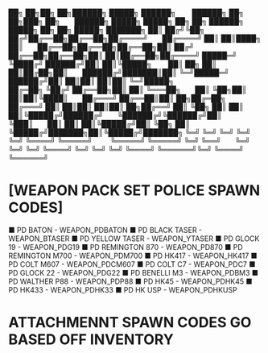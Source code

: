 
██╗  ██╗██╗   ██╗██████╗  █████╗  ██████╗   ██████╗ ██╗   ██╗███╗  ██╗  ██████╗  █████╗  █████╗ ██╗  ██╗  ██████╗  █████╗ ██╗     ██╗ █████╗ ███████╗
██║ ██╔╝╚██╗ ██╔╝██╔══██╗██╔══██╗██╔════╝  ██╔════╝ ██║   ██║████╗ ██║  ██╔══██╗██╔══██╗██╔══██╗██║ ██╔╝  ██╔══██╗██╔══██╗██║     ██║██╔══██╗██╔════╝
█████═╝  ╚████╔╝ ██████╔╝██║  ██║╚█████╗   ██║  ██╗ ██║   ██║██╔██╗██║  ██████╔╝███████║██║  ╚═╝█████═╝   ██████╔╝██║  ██║██║     ██║██║  ╚═╝█████╗  
██╔═██╗   ╚██╔╝  ██╔══██╗██║  ██║ ╚═══██╗  ██║  ╚██╗██║   ██║██║╚████║  ██╔═══╝ ██╔══██║██║  ██╗██╔═██╗   ██╔═══╝ ██║  ██║██║     ██║██║  ██╗██╔══╝
██║ ╚██╗   ██║   ██║  ██║╚█████╔╝██████╔╝  ╚██████╔╝╚██████╔╝██║ ╚███║  ██║     ██║  ██║╚█████╔╝██║ ╚██╗  ██║     ╚█████╔╝███████╗██║╚█████╔╝███████╗
╚═╝  ╚═╝   ╚═╝   ╚═╝  ╚═╝ ╚════╝ ╚═════╝    ╚═════╝  ╚═════╝ ╚═╝  ╚══╝  ╚═╝     ╚═╝  ╚═╝ ╚════╝ ╚═╝  ╚═╝  ╚═╝      ╚════╝ ╚══════╝╚═╝ ╚════╝ ╚══════╝

# [WEAPON PACK SET POLICE SPAWN CODES]

■ PD BATON                - WEAPON_PDBATON
■ PD BLACK TASER          - WEAPON_BTASER
■ PD YELLOW TASER         - WEAPON_YTASER
■ PD GLOCK 19             - WEAPON_PDG19
■ PD REMINGTON 870        - WEAPON_PD870
■ PD REMINGTON M700       - WEAPON_PDM700
■ PD HK417                - WEAPON_HK417
■ PD COLT M607            - WEAPON_PDCM607
■ PD COLT C7              - WEAPON_PDC7
■ PD GLOCK 22             - WEAPON_PDG22
■ PD BENELLI M3           - WEAPON_PDBM3
■ PD WALTHER P88          - WEAPON_PDP88
■ PD HK45                 - WEAPON_PDHK45
■ PD HK433                - WEAPON_PDHK33
■ PD HK USP               - WEAPON_PDHKUSP


# ATTACHMENNT SPAWN CODES GO BASED OFF INVENTORY